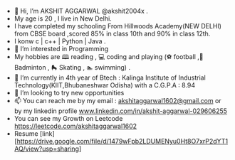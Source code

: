 - 👋 Hi, I’m  AKSHIT AGGARWAL @akshit2004x .
- My age is 20 , I live in New Delhi. 
- I have completed my schooling From Hillwoods Academy(NEW DELHI) from CBSE board ,scored 85% in class 10th and 90% in class 12th.
- I konw  c | c++ | Python | Java .
- 👀 I’m interested in Programming
- My hobbies are 🕮 reading , 💻 coding and  playing (⚽ football ,🏸Badminton , 🛼 Skating , 🏊 swimming) .
- 🌱 I’m currently in 4th year of Btech : Kalinga Institute of Industrial Technology(KIIT,Bhubaneshwar Odisha) with a C.G.P.A : 8.94
- 💞️ I’m looking to try new opportunities
- 📫 You can reach me by my email : akshitaggarwal1602@gmail.com or by my linkedin profile www.linkedin.com/in/akshit-aggarwal-029606255
- You can see my Growth on Leetcode https://leetcode.com/akshitaggarwal1602
- Resume [link][https://drive.google.com/file/d/1479wFpb2LDUMENyu0Ht8O7xrP2dYT1AQ/view?usp=sharing]
<!---
akshit2004x/akshit2004x is a ✨ special ✨ repository because its `README.md` (this file) appears on your GitHub profile.
You can click the Preview link to take a look at your changes.
--->

